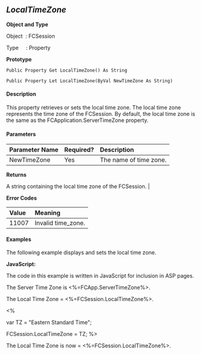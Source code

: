 _LocalTimeZone_
------------
**Object and Type**

Object  : FCSession

Type     : Property

**Prototype**

```
Public Property Get LocalTimeZone() As String
```

```
Public Property Let LocalTimeZone(ByVal NewTimeZone As String)
```

#### Description

This property retrieves or sets the local time zone. The local time zone represents the time zone of the FCSession. By default, the local time zone is the same as the FCApplication.ServerTimeZone property.

#### Parameters

| Parameter Name | Required? | Description |
|:--- |:--- |:--- |
| NewTimeZone | Yes | The name of time zone. |

**Returns**

A string containing the local time zone of the FCSession. |

**Error Codes**

| Value | Meaning |
|:--- |:--- |
| 11007 | Invalid time_zone. |

#### Examples

The following example displays and sets the local time zone.

**JavaScript:**

The code in this example is written in JavaScript for inclusion in ASP pages.

The Server Time Zone is <%=FCApp.ServerTimeZone%>.<BR>

The Local Time Zone = <%=FCSession.LocalTimeZone%>.<BR>

<%

var TZ = "Eastern Standard Time";

FCSession.LocalTimeZone = TZ; %>

The Local Time Zone is now = <%=FCSession.LocalTimeZone%>.<BR>